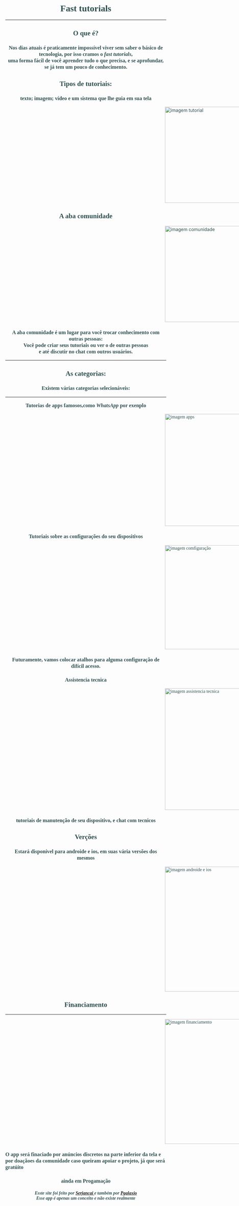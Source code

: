 <html> 
 
<!-- Site do app conseito feito para o projeto turing  -->

 <head> 

  <title>fast tutorials</title> 


 </head> 
<!-- o que é  -->
<body text= "#2F4F4F" background= "https://www.ploomes.com/images/growth.jpeg"> 

<h1 align="center"> <font face= "Perpetua"> Fast tutorials </font> </h1><hr /> 

<h2 align="center"> <font face= "Perpetua"> O que é? </font> </h1>
<h3 align="center"> <font face= "Perpetua"> Nos dias atuais é praticamente impossível viver sem saber o básico de tecnologia, por isso cramos o <i>fast tutorials</i>,<br/> uma forma fácil de você aprender tudo o que precisa, e se aprofundar, se já tem um pouco de conhecimento. </font> </h3> 
<!-- tipos de tutorial -->
<h2 align="center"> <font face= "Perpetua"> Tipos de tutoriais: </font> </h2> 

<h3 align="center"> <font face= "Perpetua">  texto; imagem; vídeo e um sistema que lhe guia em sua tela </font> </h3>  

<img src="https://techrev.me/wp-content/uploads/2019/09/cropped-how-to-make-tutorial-videos-1600x768.jpg" alt="imagem tutorial" title="tutorial" width="300" hspace="500"> 
<!--  a aba comunidade -->

 

<h2 align="center"> <font face= "Perpetua"> A aba comunidade</font></h2>

<img src="https://www.questionpro.com/blog/wp-content/uploads/2020/04/4575-768x439.jpg" alt="imagem comunidade" title="comunidade" width="300" hspace="500">


<h3 align="center"> <font face= "Perpetua"> A aba comunidade é um lugar para você trocar conhecimento com outras pessoas:<br /> Você pode criar seus tutoriais ou ver o de outras pessoas <br > e até discutir no chat com outros usuários. </font> </h2>  <hr />
 
 <h2 align="center"> <font face= "Perpetua"> As categorias: </h3> 
<!-- categorias   -->
  <h3 align="center"> <font face= "Perpetua">  Existem várias categorias selecionáveis: <hr /> Tutorias de apps famosos,como <i> WhatsApp </i> por exenplo </h3> 

<img src="https://www.radiosaojosefm.com.br/files/2019/09/android.jpg" alt="imagem apps" title="apps famosos" width="350" hspace="500">  
<!-- Aba comfigurações -->

   <h3 align="center"> <font face= "Perpetua"> Tutoriais sobre as configurações do seu dispositivos </h3> 
   
   <img src="https://codigofonte.com.br/wp-content/uploads/2015/08/Configuracoes1.jpg" alt="imagem comfiguração" title="comfigurações" width="325" hspace="500"> 
   
   <h3 align="center"> <font face= "Perpetua"> Futuramente, vamos colocar atalhos para alguma configuração de difícil acesso. </h3>  
<!--  asistencia técnica -->
  <h3 align="center"> <font face= "Perpetua"> Assistencia tecnica </h3> 
 
   <img src="https://www.vtekassistencia.com.br/site/wp-content/uploads/2017/10/ref_b_vtek_site_banner_reparo_avan%C3%A7ado_1920x1080px.png" alt="imagem assistencia tecnica" title="assistencia tecnica" width="380" hspace="500"> 
   
   <h3 align="center"> <font face= "Perpetua"> tutoriais de manutenção de seu dispositivo, e chat com tecnicos </h3> 
<!--  verções -->
   <h2 align="center"> Verções </h2> 
   
   <h3 align="center"> <font face= "Perpetua"> Estará disponível para androide e ios, em suas vária versões dos mesmos </h3> 
   
   <img src="https://theshoppers.com/wp-content/uploads/Por-que-o-Android-e-o-iPhone-sa%CC%83o-ta%CC%83o-diferentes-5.jpg" alt="imagem androide e ios" title="androide e ios" width="390" hspace="500"> 
<!-- Finaciamento -->
<h2 align="center"> <font face= "Perpetua"> Financiamento </h2> <hr /> 
 
<img src="https://www.google.com/url?sa=i&url=https%3A%2F%2Fblog.viasul.com%2Fsimulacao-de-financiamento%2F&psig=AOvVaw0nZcIzrV3FpHDGhBHod43c&ust=1602935408726000&source=images&cd=vfe&ved=0CAIQjRxqFwoTCKi8u7WGuewCFQAAAAAdAAAAABAJ" alt="imagem financiamento" title="financiamento" width="390" hspace="500"> 

 
<h3 align="center> <font face= "perpetua"> O app será finaciado por anúncios discretos na parte inferior da tela e <br /> por doaçãoes da comunidade caso queiram apoiar o projeto, já que será gratúito </h3>
 
 
 
 <h3 align="center"> <font face= "Perpetua"> ainda em Progamação  </h2> 


<h5 align="center"> Esste site foi feito por <a href= "https://github.com/Serjancai"> Serjancai </a> e também por <a href= "https://github.com/PGalaxio"> Pgalaxio </a> <br /> Esse app é apenas um conceito e não existe realmente  </h5> 






</body>

 

<!-- app por serjancai,Pgalaxio e Gui  -->
<!-- Códico por serjancai e Pgalaxio -->
<!--hospedado e progamado em github   -->






</html>

